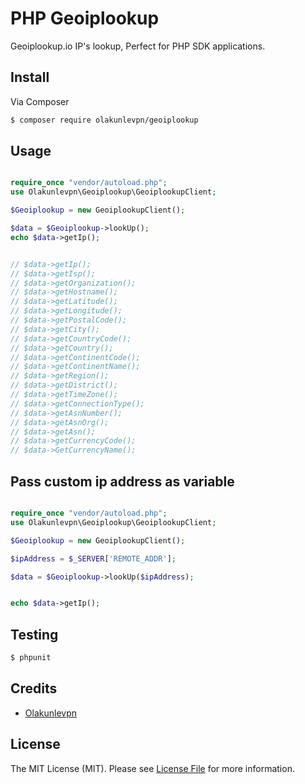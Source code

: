 # PHP Geoiplookup


Geoiplookup.io IP's lookup, Perfect for PHP SDK applications.

## Install

Via Composer

``` bash
$ composer require olakunlevpn/geoiplookup
``` 

## Usage

``` php

require_once "vendor/autoload.php";
use Olakunlevpn\Geoiplookup\GeoiplookupClient;

$Geoiplookup = new GeoiplookupClient();

$data = $Geoiplookup->lookUp();
echo $data->getIp();


// $data->getIp();
// $data->getIsp();
// $data->getOrganization();
// $data->getHostname();
// $data->getLatitude();
// $data->getLongitude();
// $data->getPostalCode();
// $data->getCity();
// $data->getCountryCode();
// $data->getCountry();
// $data->getContinentCode();
// $data->getContinentName();
// $data->getRegion();
// $data->getDistrict();
// $data->getTimeZone();
// $data->getConnectionType();
// $data->getAsnNumber();
// $data->getAsnOrg();
// $data->getAsn();
// $data->getCurrencyCode();
// $data->GetCurrencyName();

```



## Pass custom ip address as variable 

``` php

require_once "vendor/autoload.php";
use Olakunlevpn\Geoiplookup\GeoiplookupClient;

$Geoiplookup = new GeoiplookupClient();

$ipAddress = $_SERVER['REMOTE_ADDR']; 

$data = $Geoiplookup->lookUp($ipAddress);


echo $data->getIp();

```


## Testing

``` bash
$ phpunit
```


## Credits

- [Olakunlevpn](https://github.com/olakunlevpn)

## License

The MIT License (MIT). Please see [License File](LICENSE.md) for more information.
